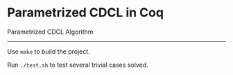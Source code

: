 # Parametrized CDCL in Coq
Parametrized CDCL Algorithm

***

Use `make` to build the project.

Run `./test.sh` to test several trivial cases solved.
